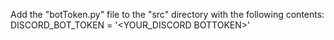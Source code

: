 Add the "botToken.py" file to the "src" directory with the following contents:
DISCORD_BOT_TOKEN = '<YOUR_DISCORD BOTTOKEN>'
